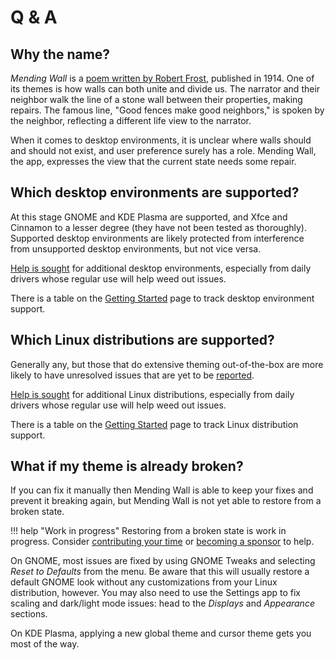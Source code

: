 # Q & A

## Why the name?

*Mending Wall* is a [poem written by Robert Frost](https://wikipedia.org/wiki/Mending_Wall), published in 1914. One of its themes is how walls can both unite and divide us. The narrator and their neighbor walk the line of a stone wall between their properties, making repairs. The famous line, "Good fences make good neighbors," is spoken by the neighbor, reflecting a different life view to the narrator.

When it comes to desktop environments, it is unclear where walls should and should not exist, and user preference surely has a role. Mending Wall, the app, expresses the view that the current state needs some repair.

## Which desktop environments are supported?

At this stage GNOME and KDE Plasma are supported, and Xfce and Cinnamon to a lesser degree (they have not been tested as thoroughly). Supported desktop environments are likely protected from interference from unsupported desktop environments, but not vice versa.

[Help is sought](contributing.md) for additional desktop environments, especially from daily drivers whose regular use will help weed out issues.

There is a table on the [Getting Started](getting-started.md) page to track desktop environment support.

## Which Linux distributions are supported?

Generally any, but those that do extensive theming out-of-the-box are more likely to have unresolved issues that are yet to be [reported](https://github.com/lawmurray/mendingwall/issues).

[Help is sought](contributing.md) for additional Linux distributions, especially from daily drivers whose regular use will help weed out issues.

There is a table on the [Getting Started](getting-started.md) page to track Linux distribution support.

## What if my theme is already broken?

If you can fix it manually then Mending Wall is able to keep your fixes and prevent it breaking again, but Mending Wall is not yet able to restore from a broken state.

!!! help "Work in progress"
    Restoring from a broken state is work in progress. Consider [contributing your time](contributing.md) or [becoming a sponsor](https://github.com/sponsors/lawmurray) to help.

On GNOME, most issues are fixed by using GNOME Tweaks and selecting *Reset to Defaults* from the menu. Be aware that this will usually restore a default GNOME look without any customizations from your Linux distribution, however. You may also need to use the Settings app to fix scaling and dark/light mode issues: head to the *Displays* and *Appearance* sections.

On KDE Plasma, applying a new global theme and cursor theme gets you most of the way.
